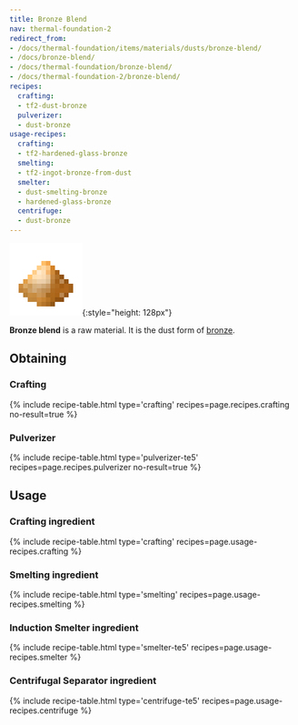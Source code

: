 ```yaml
---
title: Bronze Blend
nav: thermal-foundation-2
redirect_from:
- /docs/thermal-foundation/items/materials/dusts/bronze-blend/
- /docs/bronze-blend/
- /docs/thermal-foundation/bronze-blend/
- /docs/thermal-foundation-2/bronze-blend/
recipes:
  crafting:
  - tf2-dust-bronze
  pulverizer:
  - dust-bronze
usage-recipes:
  crafting:
  - tf2-hardened-glass-bronze
  smelting:
  - tf2-ingot-bronze-from-dust
  smelter:
  - dust-smelting-bronze
  - hardened-glass-bronze
  centrifuge:
  - dust-bronze
---
```


![Bronze blend](/assets/images/thermal-foundation-2/dust-bronze.png){:style="height: 128px"}


**Bronze blend** is a raw material. It is the dust form of
[bronze](/docs/1.12/thermal-foundation-2/bronze-ingot/).


Obtaining
---------

### Crafting
{% include recipe-table.html type='crafting' recipes=page.recipes.crafting no-result=true %}

### Pulverizer
{% include recipe-table.html type='pulverizer-te5' recipes=page.recipes.pulverizer no-result=true %}


Usage
-----

### Crafting ingredient
{% include recipe-table.html type='crafting' recipes=page.usage-recipes.crafting %}

### Smelting ingredient
{% include recipe-table.html type='smelting' recipes=page.usage-recipes.smelting %}

### Induction Smelter ingredient
{% include recipe-table.html type='smelter-te5' recipes=page.usage-recipes.smelter %}

### Centrifugal Separator ingredient
{% include recipe-table.html type='centrifuge-te5' recipes=page.usage-recipes.centrifuge %}
